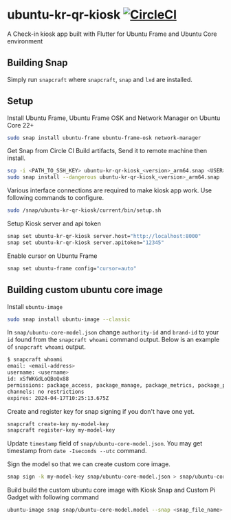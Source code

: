 # ubuntu-kr-qr-kiosk [![CircleCI](https://dl.circleci.com/status-badge/img/circleci/LCy26Fe3U1mrPC75gaG7e1/K8Lwqp1Yg1mdDbFWcENXcQ/tree/main.svg?style=svg)](https://dl.circleci.com/status-badge/redirect/circleci/LCy26Fe3U1mrPC75gaG7e1/K8Lwqp1Yg1mdDbFWcENXcQ/tree/main)

A Check-in kiosk app built with Flutter for Ubuntu Frame and Ubuntu Core environment

## Building Snap
Simply run `snapcraft` where `snapcraft`, `snap` and `lxd` are installed.

## Setup

Install Ubuntu Frame, Ubuntu Frame OSK and Network Manager on Ubuntu Core 22+

```bash
sudo snap install ubuntu-frame ubuntu-frame-osk network-manager
```

Get Snap from Circle CI Build artifacts, Send it to remote machine then install.

```bash
scp -i <PATH_TO_SSH_KEY> ubuntu-kr-qr-kiosk_<version>_arm64.snap <USER>@<IP_ADDRESS>:~/
sudo snap install --dangerous ubuntu-kr-qr-kiosk_<version>_arm64.snap
```

Various interface connections are required to make kiosk app work. Use following commands to configure.

```bash
sudo /snap/ubuntu-kr-qr-kiosk/current/bin/setup.sh
```

Setup Kiosk server and api token
```bash
snap set ubuntu-kr-qr-kiosk server.host="http://localhost:8000"
snap set ubuntu-kr-qr-kiosk server.apitoken="12345"
```

Enable cursor on Ubuntu Frame
```bash
snap set ubuntu-frame config="cursor=auto"
```

## Building custom ubuntu core image

Install `ubuntu-image`

```bash
sudo snap install ubuntu-image --classic
```

In `snap/ubuntu-core-model.json` change `authority-id` and `brand-id` to your `id` found from the `snapcraft whoami` command output. Below is an example of `snapcraft whoami` output.

```bash
$ snapcraft whoami
email: <email-address>
username: <username>
id: xSfWKGdLoQBoQx88
permissions: package_access, package_manage, package_metrics, package_push, package_register, package_release, package_update
channels: no restrictions
expires: 2024-04-17T10:25:13.675Z 
```

Create and register key for snap signing if you don't have one yet.

```bash
snapcraft create-key my-model-key
snapcraft register-key my-model-key
```

Update `timestamp` field of `snap/ubuntu-core-model.json`. You may get timestamp from `date -Iseconds --utc` command.

Sign the model so that we can create custom core image.
```bash
snap sign -k my-model-key snap/ubuntu-core-model.json > snap/ubuntu-core-model.model
```

Build build the custom ubuntu core image with Kiosk Snap and Custom Pi Gadget with following command

```bash
ubuntu-image snap snap/ubuntu-core-model.model --snap <snap_file_name> --snap <snap_file_name>
```

